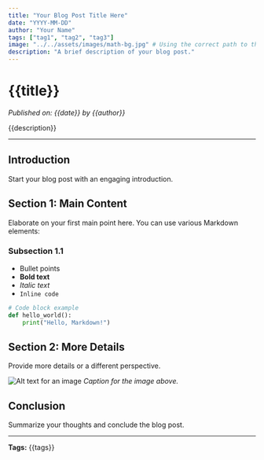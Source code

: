 ```yaml
---
title: "Your Blog Post Title Here"
date: "YYYY-MM-DD"
author: "Your Name"
tags: ["tag1", "tag2", "tag3"]
image: "../../assets/images/math-bg.jpg" # Using the correct path to the assets directory
description: "A brief description of your blog post."
---
```


# {{title}}

*Published on: {{date}} by {{author}}*

{{description}}

---

## Introduction

Start your blog post with an engaging introduction.

## Section 1: Main Content

Elaborate on your first main point here. You can use various Markdown elements:

### Subsection 1.1

-   Bullet points
-   **Bold text**
-   *Italic text*
-   `Inline code`

```python
# Code block example
def hello_world():
    print("Hello, Markdown!")
```

## Section 2: More Details

Provide more details or a different perspective.

![Alt text for an image](images/example-image.jpg)
*Caption for the image above.*

## Conclusion

Summarize your thoughts and conclude the blog post.

---

**Tags:** {{tags}}

